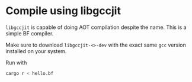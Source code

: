 # Compile using libgccjit

`libgccjit` is capable of doing AOT compilation despite the name. This is a simple BF compiler.

Make sure to download `libgccjit-<>-dev` with the exact same `gcc` version installed on your system.

Run with

```sh
cargo r < hello.bf
```
